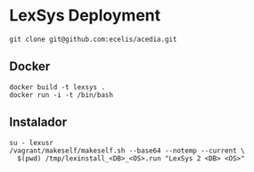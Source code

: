 LexSys Deployment
=================


    git clone git@github.com:ecelis/acedia.git


Docker
------


    docker build -t lexsys .
    docker run -i -t /bin/bash


Instalador
----------


    su - lexusr
    /vagrant/makeself/makeself.sh --base64 --notemp --current \
      $(pwd) /tmp/lexinstall_<DB>_<OS>.run "LexSys 2 <DB> <OS>"


